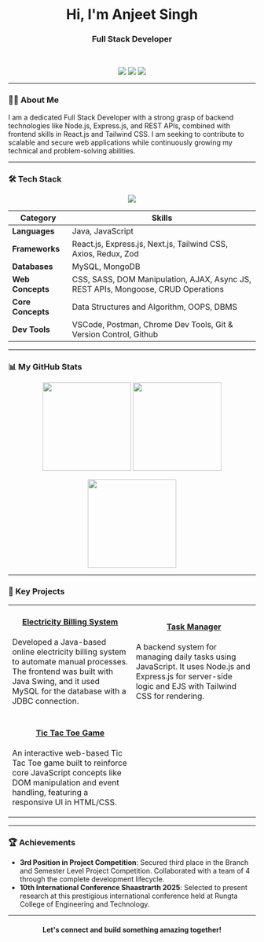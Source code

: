 <h1 align="center">
  Hi, I'm Anjeet Singh
</h1>

<h3 align="center">
  Full Stack Developer
</h3>

<br>

<p align="center">
  <a href="mailto:anjeetsingh7155@gmail.com"><img src="https://img.shields.io/badge/Gmail-D14836?style=for-the-badge&logo=gmail&logoColor=white" /></a>
  <a href="https://www.linkedin.com/in/anjeet-singh-7972272a2/"><img src="https://img.shields.io/badge/LinkedIn-0077B5?style=for-the-badge&logo=linkedin&logoColor=white" /></a>
  <a href="https://leetcode.com/u/anjeet singh/"><img src="https://img.shields.io/badge/LeetCode-FFA116?style=for-the-badge&logo=leetcode&logoColor=black" /></a>
</p>

---

### 👨‍💻 About Me

<p>
  I am a dedicated Full Stack Developer with a strong grasp of backend technologies like Node.js, Express.js, and REST APIs, combined with frontend skills in React.js and Tailwind CSS. I am seeking to contribute to scalable and secure web applications while continuously growing my technical and problem-solving abilities.
</p>

---

### 🛠️ Tech Stack

<p align="center">
  <a href="https://skillicons.dev">
    <img src="https://skillicons.dev/icons?i=java,javascript,react,nextjs,redux,nodejs,express,mongodb,mysql,tailwind,sass,git,vscode,postman&perline=7" />
  </a>
</p>

| Category          | Skills                                                                                             |
|-------------------|----------------------------------------------------------------------------------------------------|
| **Languages** | Java, JavaScript                                                                          |
| **Frameworks** | React.js, Express.js, Next.js, Tailwind CSS, Axios, Redux, Zod                           |
| **Databases** | MySQL, MongoDB                                                                                 |
| **Web Concepts** | CSS, SASS, DOM Manipulation, AJAX, Async JS, REST APIs, Mongoose, CRUD Operations          |
| **Core Concepts** | Data Structures and Algorithm, OOPS, DBMS                                                 |
| **Dev Tools** | VSCode, Postman, Chrome Dev Tools, Git & Version Control, Github                          |

---

### 📊 My GitHub Stats

<p align="center">
  <img height="180em" src="https://github-readme-stats.vercel.app/api?username=anjeetsingh7155&show_icons=true&theme=dracula&include_all_commits=true&count_private=true"/>
  <img height="180em" src="https://github-readme-stats.vercel.app/api/top-langs/?username=anjeetsingh7155&layout=compact&langs_count=8&theme=dracula"/>
</p>
<p align="center">
  <img height="180em" src="https://streak-stats.demolab.com/?user=anjeetsingh7155&theme=dracula"/>
</p>

---

### 🚀 Key Projects

<table>
  <tr>
    <td width="50%">
      <h4 align="center"><a href="https://github.com/anjeetsingh7155/Electricity-Billing-System-Java-Project">Electricity Billing System</a></h4>
      <p>Developed a Java-based online electricity billing system to automate manual processes. The frontend was built with Java Swing, and it used MySQL for the database with a JDBC connection.</p>
    </td>
    <td width="50%">
      <h4 align="center"><a href="https://github.com/anjeetsingh7155/task-manager">Task Manager</a></h4>
      <p>A backend system for managing daily tasks using JavaScript. It uses Node.js and Express.js for server-side logic and EJS with Tailwind CSS for rendering.</p>
    </td>
  </tr>
  <tr>
    <td width="50%">
      <h4 align="center"><a href="https://github.com/anjeetsingh7155/tic-tac-toe">Tic Tac Toe Game</a></h4>
      <p>An interactive web-based Tic Tac Toe game built to reinforce core JavaScript concepts like DOM manipulation and event handling, featuring a responsive UI in HTML/CSS.</p>
    </td>
    <td width="50%">
      </td>
  </tr>
</table>

---

### 🏆 Achievements

- **3rd Position in Project Competition**: Secured third place in the Branch and Semester Level Project Competition. Collaborated with a team of 4 through the complete development lifecycle.
- **10th International Conference Shaastrarth 2025**: Selected to present research at this prestigious international conference held at Rungta College of Engineering and Technology.

---

<h4 align="center">
  Let's connect and build something amazing together!
</h4>
